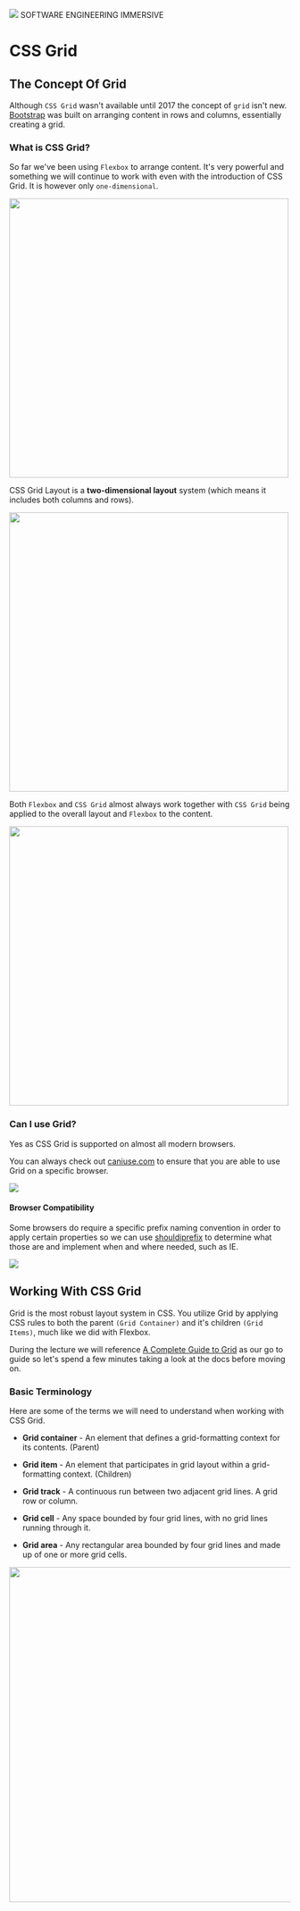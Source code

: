 ![](https://ga-dash.s3.amazonaws.com/production/assets/logo-9f88ae6c9c3871690e33280fcf557f33.png) SOFTWARE ENGINEERING IMMERSIVE

# CSS Grid

## The Concept Of Grid

Although `CSS Grid` wasn't available until 2017 the concept of `grid` isn't new. [Bootstrap](https://getbootstrap.com/docs/4.1/layout/grid/) was built on arranging content in rows and columns, essentially creating a grid.

### What is CSS Grid?

So far we've been using `Flexbox` to arrange content. It's very powerful and something we will continue to work with even with the introduction of CSS Grid. It is however only `one-dimensional`.

<img src="https://i.imgur.com/5NetjtO.png" width=500/>

CSS Grid Layout is a **two-dimensional layout** system (which means it includes both columns and rows).

<img src="https://i.imgur.com/55JCwW4.png" width=500/>

Both `Flexbox` and `CSS Grid` almost always work together with `CSS Grid` being applied to the overall layout and `Flexbox` to the content.

<img src="https://i.imgur.com/zO6XljL.png" width=500/>

### Can I use Grid?

Yes as CSS Grid is supported on almost all modern browsers.

You can always check out [caniuse.com](http://caniuse.com/) to ensure that you are able to use Grid on a specific browser.

<img src="https://i.imgur.com/j1qTzte.png" />

#### Browser Compatibility

Some browsers do require a specific prefix naming convention in order to apply certain properties so we can use [shouldiprefix](http://shouldiprefix.com/) to determine what those are and implement when and where needed, such as IE.

<img src="https://i.imgur.com/V7eggiG.png">

## Working With CSS Grid

Grid is the most robust layout system in CSS. You utilize Grid by applying CSS rules to both the parent `(Grid Container)` and it's children `(Grid Items)`, much like we did with Flexbox.

During the lecture we will reference [A Complete Guide to Grid](https://css-tricks.com/snippets/css/complete-guide-grid/) as our go to guide so let's spend a few minutes taking a look at the docs before moving on.

### Basic Terminology

Here are some of the terms we will need to understand when working with CSS Grid.

-   **Grid container** - An element that defines a grid-formatting context for its contents. (Parent)

-   **Grid item** - An element that participates in grid layout within a grid-formatting context. (Children)

-   **Grid track** - A continuous run between two adjacent grid lines. A grid row or column.

-   **Grid cell** - Any space bounded by four grid lines, with no grid lines running through it.

-   **Grid area** - Any rectangular area bounded by four grid lines and made up of one or more grid cells.

<img src="https://imgur.com/41BYy6R.png" width=600/>
